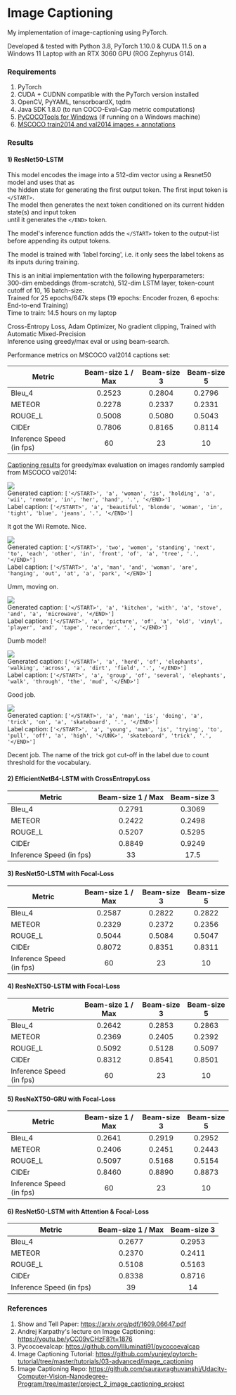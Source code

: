 # Image Captioning

My implementation of image-captioning using PyTorch.

Developed & tested with Python 3.8, PyTorch 1.10.0 & CUDA 11.5 on a Windows 11 Laptop with an RTX 3060 GPU (ROG Zephyrus G14).

### Requirements
1) PyTorch
2) CUDA + CUDNN compatible with the PyTorch version installed
3) OpenCV, PyYAML, tensorboardX, tqdm
4) Java SDK 1.8.0 (to run COCO-Eval-Cap metric computations)
5) [PyCOCOTools for Windows](https://pypi.org/project/pycocotools-windows/) (if running on a Windows machine)
6) [MSCOCO train2014 and val2014 images + annotations](https://cocodataset.org/#download)

### Results

#### 1) ResNet50-LSTM
This model encodes the image into a 512-dim vector using a Resnet50 model and uses that as\
the hidden state for generating the first output token. The first input token is `</START>`.\
The model then generates the next token conditioned on its current hidden state(s) and input token\
until it generates the `</END>` token.

The model's inference function adds the `</START>` token to the output-list before appending its output tokens.

The model is trained with 'label forcing', i.e. it only sees the label tokens as its inputs during training.

This is an initial implementation with the following hyperparameters:\
300-dim embeddings (from-scratch), 512-dim LSTM layer, token-count cutoff of 10, 16 batch-size.\
Trained for 25 epochs/647k steps (19 epochs: Encoder frozen, 6 epochs: End-to-end Training)\
Time to train: 14.5 hours on my laptop

Cross-Entropy Loss, Adam Optimizer, No gradient clipping, Trained with Automatic Mixed-Precision\
Inference using greedy/max eval or using beam-search.

Performance metrics on MSCOCO val2014 captions set:

| Metric        | Beam-size 1 / Max  | Beam-size 3 | Beam-size 5 |
| ------------- |:--------------------:|:-------------------:|:-------------------:|
| Bleu_4        | 0.2523 | 0.2804 | 0.2796 |
| METEOR        | 0.2278 | 0.2337 | 0.2331 |
| ROUGE_L       | 0.5008 | 0.5080 | 0.5043 |
| CIDEr         | 0.7806 | 0.8165 | 0.8114 |
| Inference Speed (in fps) | 60 | 23 | 10  |

[Captioning results](checkpoints/c1_r50_lstm/caption_result) for greedy/max evaluation on images randomly sampled from MSCOCO val2014: 

![](checkpoints/c1_r50_lstm/caption_result/img_0002.jpg) \
Generated caption:
`['</START>', 'a', 'woman', 'is', 'holding', 'a', 'wii', 'remote', 'in', 'her', 'hand', '.', '</END>']`\
Label caption:
`['</START>', 'a', 'beautiful', 'blonde', 'woman', 'in', 'tight', 'blue', 'jeans', '.', '</END>']`

It got the Wii Remote. Nice. 


![](checkpoints/c1_r50_lstm/caption_result/img_0004.jpg) \
Generated caption:
`['</START>', 'two', 'women', 'standing', 'next', 'to', 'each', 'other', 'in', 'front', 'of', 'a', 'tree', '.', '</END>']`\
Label caption:
`['</START>', 'a', 'man', 'and', 'woman', 'are', 'hanging', 'out', 'at', 'a', 'park', '</END>']`

Umm, moving on.

![](checkpoints/c1_r50_lstm/caption_result/img_0007.jpg) \
Generated caption:
`['</START>', 'a', 'kitchen', 'with', 'a', 'stove', 'and', 'a', 'microwave', '</END>']`\
Label caption:
`['</START>', 'a', 'picture', 'of', 'a', 'old', 'vinyl', 'player', 'and', 'tape', 'recorder', '.', '</END>']`

Dumb model!

![](checkpoints/c1_r50_lstm/caption_result/img_0010.jpg) \
Generated caption:
`['</START>', 'a', 'herd', 'of', 'elephants', 'walking', 'across', 'a', 'dirt', 'field', '.', '</END>']`\
Label caption:
`['</START>', 'a', 'group', 'of', 'several', 'elephants', 'walk', 'through', 'the', 'mud', '</END>']`

Good job.


![](checkpoints/c1_r50_lstm/caption_result/img_0014.jpg) \
Generated caption:
`['</START>', 'a', 'man', 'is', 'doing', 'a', 'trick', 'on', 'a', 'skateboard', '.', '</END>']`\
Label caption:
`['</START>', 'a', 'young', 'man', 'is', 'trying', 'to', 'pull', 'off', 'a', 'high', '</UNK>', 'skateboard', 'trick', '.', '</END>']`

Decent job. The name of the trick got cut-off in the label due to count threshold for the vocabulary.

#### 2) EfficientNetB4-LSTM with CrossEntropyLoss

| Metric        | Beam-size 1 / Max  | Beam-size 3 |
| ------------- |:--------------------:|:-------------------:|
| Bleu_4        | 0.2791 | 0.3069 |
| METEOR        | 0.2422 | 0.2498 |
| ROUGE_L       | 0.5207 | 0.5295 |
| CIDEr         | 0.8849 | 0.9249 |
| Inference Speed (in fps) | 33 | 17.5 |

#### 3) ResNet50-LSTM with Focal-Loss

| Metric        | Beam-size 1 / Max  | Beam-size 3 | Beam-size 5 |
| ------------- |:--------------------:|:-------------------:|:-------------------:|
| Bleu_4        | 0.2587 | 0.2822 | 0.2822 |
| METEOR        | 0.2329 | 0.2372 | 0.2356 |
| ROUGE_L       | 0.5044 | 0.5084 | 0.5047 |
| CIDEr         | 0.8072 | 0.8351 | 0.8311 |
| Inference Speed (in fps) | 60 | 23 | 10  |

#### 4) ResNeXT50-LSTM with Focal-Loss

| Metric        | Beam-size 1 / Max  | Beam-size 3 | Beam-size 5 |
| ------------- |:--------------------:|:-------------------:|:-------------------:|
| Bleu_4        | 0.2642 | 0.2853 | 0.2863 |
| METEOR        | 0.2369 | 0.2405 | 0.2392 |
| ROUGE_L       | 0.5092 | 0.5128 | 0.5097 |
| CIDEr         | 0.8312 | 0.8541 | 0.8501 |
| Inference Speed (in fps) | 60 | 23 | 10  |

#### 5) ResNeXT50-GRU with Focal-Loss

| Metric        | Beam-size 1 / Max  | Beam-size 3 | Beam-size 5 |
| ------------- |:--------------------:|:-------------------:|:-------------------:|
| Bleu_4        | 0.2641 | 0.2919 | 0.2952 |
| METEOR        | 0.2406 | 0.2451 | 0.2443 |
| ROUGE_L       | 0.5097 | 0.5168 | 0.5154 |
| CIDEr         | 0.8460 | 0.8890 | 0.8873 |
| Inference Speed (in fps) | 60 | 23 | 10  |

#### 6) ResNet50-LSTM with Attention & Focal-Loss

| Metric        | Beam-size 1 / Max  | Beam-size 3 |
| ------------- |:--------------------:|:-------------------:|
| Bleu_4        | 0.2677 | 0.2953 |
| METEOR        | 0.2370 | 0.2411 |
| ROUGE_L       | 0.5108 | 0.5163 |
| CIDEr         | 0.8338 | 0.8716 |
| Inference Speed (in fps) | 39 | 14 |

### References
1) Show and Tell Paper: https://arxiv.org/pdf/1609.06647.pdf
2) Andrej Karpathy's lecture on Image Captioning: https://youtu.be/yCC09vCHzF8?t=1876
2) Pycocoevalcap: https://github.com/Illuminati91/pycocoevalcap
3) Image Captioning Tutorial: https://github.com/yunjey/pytorch-tutorial/tree/master/tutorials/03-advanced/image_captioning
4) Image Captioning Repo: https://github.com/sauravraghuvanshi/Udacity-Computer-Vision-Nanodegree-Program/tree/master/project_2_image_captioning_project
